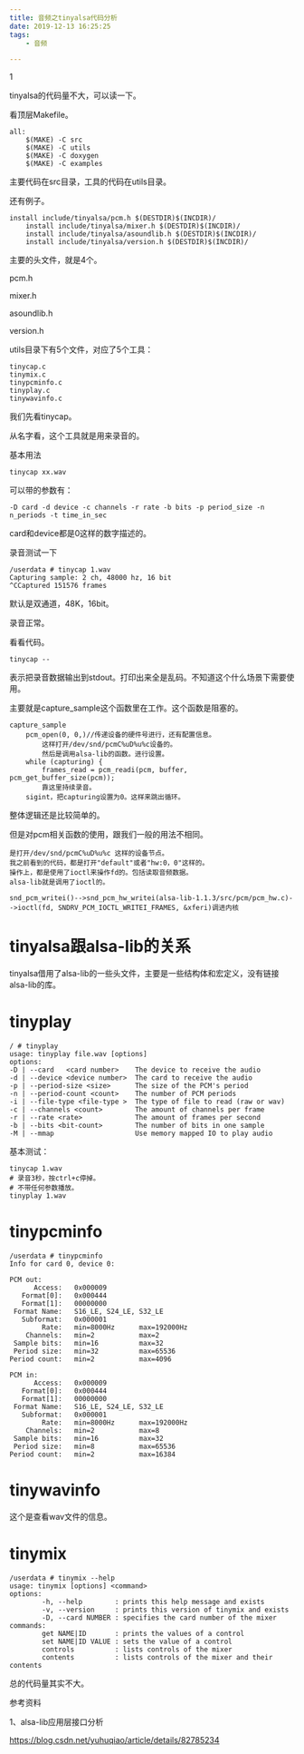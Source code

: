 ```yaml
---
title: 音频之tinyalsa代码分析
date: 2019-12-13 16:25:25
tags:
	- 音频

---
```


1

tinyalsa的代码量不大，可以读一下。

看顶层Makefile。

```
all:
	$(MAKE) -C src
	$(MAKE) -C utils
	$(MAKE) -C doxygen
	$(MAKE) -C examples
```

主要代码在src目录，工具的代码在utils目录。

还有例子。

```
install include/tinyalsa/pcm.h $(DESTDIR)$(INCDIR)/
	install include/tinyalsa/mixer.h $(DESTDIR)$(INCDIR)/
	install include/tinyalsa/asoundlib.h $(DESTDIR)$(INCDIR)/
	install include/tinyalsa/version.h $(DESTDIR)$(INCDIR)/
```

主要的头文件，就是4个。

pcm.h

mixer.h

asoundlib.h

version.h

utils目录下有5个文件，对应了5个工具：

```
tinycap.c  
tinymix.c  
tinypcminfo.c  
tinyplay.c  
tinywavinfo.c
```

我们先看tinycap。

从名字看，这个工具就是用来录音的。

基本用法

```
tinycap xx.wav
```

可以带的参数有：

```
-D card -d device -c channels -r rate -b bits -p period_size -n n_periods -t time_in_sec
```

card和device都是0这样的数字描述的。

录音测试一下

```
/userdata # tinycap 1.wav                  
Capturing sample: 2 ch, 48000 hz, 16 bit   
^CCaptured 151576 frames                   
```

默认是双通道，48K，16bit。

录音正常。

看看代码。

```
tinycap -- 
```

表示把录音数据输出到stdout。打印出来全是乱码。不知道这个什么场景下需要使用。

主要就是capture_sample这个函数里在工作。这个函数是阻塞的。

```
capture_sample
	pcm_open(0, 0,)//传递设备的硬件号进行，还有配置信息。
		这样打开/dev/snd/pcmC%uD%u%c设备的。
		然后是调用alsa-lib的函数。进行设置。
	while (capturing) {
        frames_read = pcm_readi(pcm, buffer, pcm_get_buffer_size(pcm));
        靠这里持续录音。
    sigint，把capturing设置为0。这样来跳出循环。
```

整体逻辑还是比较简单的。

但是对pcm相关函数的使用，跟我们一般的用法不相同。

```
是打开/dev/snd/pcmC%uD%u%c 这样的设备节点。
我之前看到的代码，都是打开"default"或者"hw:0，0"这样的。
操作上，都是使用了ioctl来操作fd的。包括读取音频数据。
alsa-lib就是调用了ioctl的。

snd_pcm_writei()-->snd_pcm_hw_writei(alsa-lib-1.1.3/src/pcm/pcm_hw.c)-->ioctl(fd, SNDRV_PCM_IOCTL_WRITEI_FRAMES, &xferi)调进内核
```



# tinyalsa跟alsa-lib的关系

tinyalsa借用了alsa-lib的一些头文件，主要是一些结构体和宏定义，没有链接alsa-lib的库。



# tinyplay

```
/ # tinyplay                                                        
usage: tinyplay file.wav [options]                                  
options:                                                            
-D | --card   <card number>    The device to receive the audio      
-d | --device <device number>  The card to receive the audio        
-p | --period-size <size>      The size of the PCM's period         
-n | --period-count <count>    The number of PCM periods            
-i | --file-type <file-type >  The type of file to read (raw or wav)
-c | --channels <count>        The amount of channels per frame     
-r | --rate <rate>             The amount of frames per second      
-b | --bits <bit-count>        The number of bits in one sample     
-M | --mmap                    Use memory mapped IO to play audio   
```

基本测试：

```
tinycap 1.wav
# 录音3秒，按ctrl+c停掉。
# 不带任何参数播放。
tinyplay 1.wav 
```



# tinypcminfo

```
/userdata # tinypcminfo                      
Info for card 0, device 0:                   
                                             
PCM out:                                     
      Access:   0x000009                     
   Format[0]:   0x000444                     
   Format[1]:   00000000                     
 Format Name:   S16_LE, S24_LE, S32_LE       
   Subformat:   0x000001                     
        Rate:   min=8000Hz      max=192000Hz 
    Channels:   min=2           max=2        
 Sample bits:   min=16          max=32       
 Period size:   min=32          max=65536    
Period count:   min=2           max=4096     
                                             
PCM in:                                      
      Access:   0x000009                     
   Format[0]:   0x000444                     
   Format[1]:   00000000                     
 Format Name:   S16_LE, S24_LE, S32_LE       
   Subformat:   0x000001                     
        Rate:   min=8000Hz      max=192000Hz 
    Channels:   min=2           max=8        
 Sample bits:   min=16          max=32       
 Period size:   min=8           max=65536    
Period count:   min=2           max=16384    
```

# tinywavinfo

这个是查看wav文件的信息。

# tinymix

```
/userdata # tinymix --help                                                 
usage: tinymix [options] <command>                                         
options:                                                                   
        -h, --help        : prints this help message and exists            
        -v, --version     : prints this version of tinymix and exists      
        -D, --card NUMBER : specifies the card number of the mixer         
commands:                                                                  
        get NAME|ID       : prints the values of a control                 
        set NAME|ID VALUE : sets the value of a control                    
        controls          : lists controls of the mixer                    
        contents          : lists controls of the mixer and their contents 
```



总的代码量其实不大。



参考资料

1、alsa-lib应用层接口分析

https://blog.csdn.net/yuhuqiao/article/details/82785234